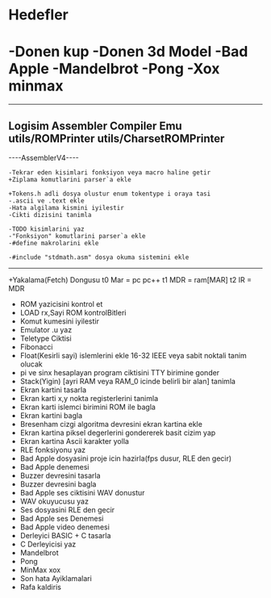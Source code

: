 Hedefler
=======
-Donen kup
-Donen 3d Model
-Bad Apple
-Mandelbrot
-Pong
-Xox minmax
=======

-------
Logisim
Assembler
Compiler
Emu
utils/ROMPrinter
utils/CharsetROMPrinter
-------

----AssemblerV4----

	-Tekrar eden kisimlari fonksiyon veya macro haline getir
	+Ziplama komutlarini parser`a ekle

	+Tokens.h adli dosya olustur enum tokentype i oraya tasi
	-.ascii ve .text ekle
	-Hata algilama kismini iyilestir
	-Cikti dizisini tanimla

	-TODO kisimlarini yaz	
	-"Fonksiyon" komutlarini parser`a ekle
	-#define makrolarini ekle

	-#include "stdmath.asm" dosya okuma sistemini ekle		
	
-----------------

+Yakalama(Fetch) Dongusu
	t0 
	Mar = pc
	pc++
	t1
	MDR = ram[MAR]
	t2
	IR = MDR

- ROM yazicisini kontrol et	
- LOAD rx,Sayi ROM kontrolBitleri
- Komut kumesini iyilestir
- Emulator .u yaz
- Teletype Ciktisi
- Fibonacci
- Float(Kesirli sayi) islemlerini ekle 16-32 IEEE veya sabit noktali tanim olucak
- pi ve sinx hesaplayan program ciktisini TTY birimine gonder
- Stack(Yigin) [ayri RAM veya RAM_0 icinde belirli bir alan] tanimla
- Ekran kartini tasarla
- Ekran karti x,y nokta registerlerini tanimla
- Ekran karti islemci birimini ROM ile bagla
- Ekran kartini bagla
- Bresenham cizgi algoritma devresini ekran kartina ekle
- Ekran kartina piksel degerlerini gondererek basit cizim yap
- Ekran kartina Ascii karakter yolla
- RLE fonksiyonu yaz
- Bad Apple dosyasini proje icin hazirla(fps dusur, RLE den gecir)
- Bad Apple denemesi
- Buzzer devresini tasarla
- Buzzer devresini bagla
- Bad Apple ses ciktisini WAV donustur
- WAV okuyucusu yaz
- Ses dosyasini RLE den gecir
- Bad Apple ses Denemesi
- Bad Apple video denemesi
- Derleyici BASIC + C tasarla
- C Derleyicisi yaz
- Mandelbrot 
- Pong
- MinMax xox
- Son hata Ayiklamalari
- Rafa kaldiris